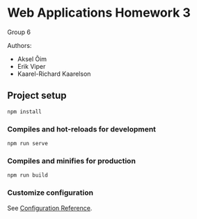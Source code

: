 # Web Applications Homework 3 

Group 6

Authors:
- Aksel Õim
- Erik Viper
- Kaarel-Richard Kaarelson

## Project setup
```
npm install
```

### Compiles and hot-reloads for development
```
npm run serve
```

### Compiles and minifies for production
```
npm run build
```

### Customize configuration
See [Configuration Reference](https://cli.vuejs.org/config/).
